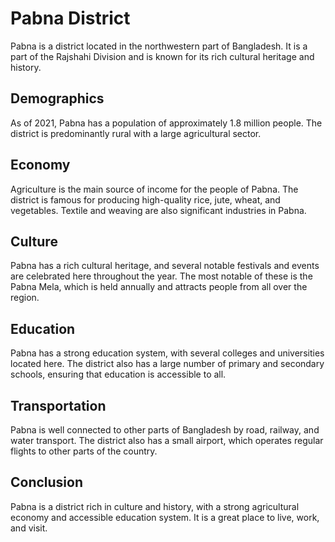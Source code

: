 # Pabna District

Pabna is a district located in the northwestern part of Bangladesh. It is a part of the Rajshahi Division and is known for its rich cultural heritage and history.

## Demographics

As of 2021, Pabna has a population of approximately 1.8 million people. The district is predominantly rural with a large agricultural sector.

## Economy

Agriculture is the main source of income for the people of Pabna. The district is famous for producing high-quality rice, jute, wheat, and vegetables. Textile and weaving are also significant industries in Pabna.

## Culture

Pabna has a rich cultural heritage, and several notable festivals and events are celebrated here throughout the year. The most notable of these is the Pabna Mela, which is held annually and attracts people from all over the region.

## Education

Pabna has a strong education system, with several colleges and universities located here. The district also has a large number of primary and secondary schools, ensuring that education is accessible to all.

## Transportation

Pabna is well connected to other parts of Bangladesh by road, railway, and water transport. The district also has a small airport, which operates regular flights to other parts of the country.

## Conclusion

Pabna is a district rich in culture and history, with a strong agricultural economy and accessible education system. It is a great place to live, work, and visit.
